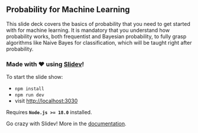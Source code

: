 ## Probability for Machine Learning

This slide deck covers the basics of probability that you need to get started with for machine learning. It is mandatory that you understand how probability works, both frequentist and Bayesian probability, to fully grasp algorithms like Naive Bayes for classification, which will be taught right after probability.

### Made with ❤️ using [Slidev](https://github.com/slidevjs/slidev)!

To start the slide show:

- `npm install`
- `npm run dev`
- visit <http://localhost:3030>

Requires **`Node.js >= 18.0`** installed.

Go crazy with Slidev! More in the [documentation](https://sli.dev/).

